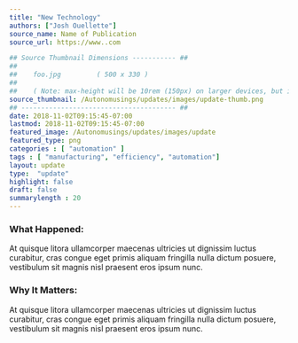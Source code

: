 ```yaml
---
title: "New Technology"
authors: ["Josh Ouellette"]
source_name: Name of Publication
source_url: https://www..com

## Source Thumbnail Dimensions ----------- ##
##  
##    foo.jpg         ( 500 x 330 )
##
##    ( Note: max-height will be 10rem (150px) on larger devices, but it will automatically crop top and bottom  and center using css "object-fit: cover;" )
source_thumbnail: /Autonomusings/updates/images/update-thumb.png
## --------------------------------------- ##
date: 2018-11-02T09:15:45-07:00
lastmod: 2018-11-02T09:15:45-07:00
featured_image: /Autonomusings/updates/images/update
featured_type: png
categories : [ "automation" ]
tags : [ "manufacturing", "efficiency", "automation"]
layout: update
type:  "update"
highlight: false
draft: false
summarylength : 20
---
```


### What Happened:
At quisque litora ullamcorper maecenas ultricies ut dignissim luctus curabitur, cras congue eget primis aliquam fringilla nulla dictum posuere, vestibulum sit magnis nisl praesent eros ipsum nunc.

### Why It Matters:
At quisque litora ullamcorper maecenas ultricies ut dignissim luctus curabitur, cras congue eget primis aliquam fringilla nulla dictum posuere, vestibulum sit magnis nisl praesent eros ipsum nunc.
